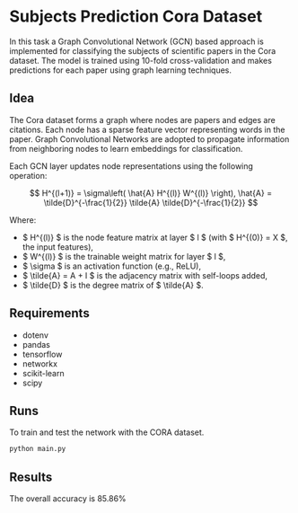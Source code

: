 # Subjects Prediction Cora Dataset

In this task a Graph Convolutional Network (GCN) based approach is implemented for classifying the subjects of scientific papers in the Cora dataset. The model is trained using 10-fold cross-validation and makes predictions for each paper using graph learning techniques.

## Idea
The Cora dataset forms a graph where nodes are papers and edges are citations. Each node has a sparse feature vector representing words in the paper. Graph Convolutional Networks are adopted to propagate information from neighboring nodes to learn embeddings for classification.

Each GCN layer updates node representations using the following operation:

$$
H^{(l+1)} = \sigma\left( \hat{A} H^{(l)} W^{(l)} \right),
\hat{A} = \tilde{D}^{-\frac{1}{2}} \tilde{A} \tilde{D}^{-\frac{1}{2}}
$$

Where:

- $ H^{(l)} $ is the node feature matrix at layer $ l $ (with $ H^{(0)} = X $, the input features),
- $ W^{(l)} $ is the trainable weight matrix for layer $ l $,
- $ \sigma $ is an activation function (e.g., ReLU),
- $ \tilde{A} = A + I $ is the adjacency matrix with self-loops added,
- $ \tilde{D} $ is the degree matrix of $ \tilde{A} $.

## Requirements
- dotenv
- pandas
- tensorflow
- networkx
- scikit-learn
- scipy


## Runs

To train and test the network with the CORA dataset.

```bash
python main.py
```
## Results

The overall accuracy is 85.86%
